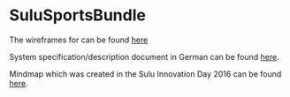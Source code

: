 # SuluSportsBundle

The wireframes for can be found [here](documetation/src/Sportsbundle.bmpr)

System specification/description document in German can be found [here](https://docs.google.com/document/d/1OGRJjyEFC01p_ZnJ55QL_VDW8Yx9dN9U2XWs6_seHSM/edit?usp=sharing).

Mindmap which was created in the Sulu Innovation Day 2016 can be found [here](https://www.mindmeister.com/714593017).

